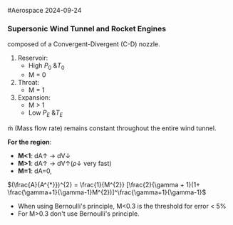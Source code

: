 #Aerospace 2024-09-24

### Supersonic Wind Tunnel  and Rocket Engines
composed of a Convergent-Divergent (C-D) nozzle.

1) Reservoir:
	- High $P_{0}\text{ \& }T_0$
	- M = 0
2) Throat:
	- M = 1
3) Expansion:
	- M > 1
	- Low $P_{E} \text{ \& } T_{E}$

ṁ (Mass flow rate) remains constant throughout the entire wind tunnel.

**For the region**:
- **M<1**: dA↑ -> dV↓
- **M>1**: dA↑ -> dV↑($\rho$↓ very fast)
- **M=1**: dA=0, 

$(\frac{A}{A^{*}})^{2} = \frac{1}{M^{2}} [\frac{2}{\gamma + 1}(1+ \frac{\gamma+1}{\gamma-1}M^{2})]^\frac{\gamma+1}{\gamma-1}$  

- When using Bernoulli's principle, M<0.3 is the threshold for error < 5%
- For M>0.3 don't use Bernoulli's principle.
